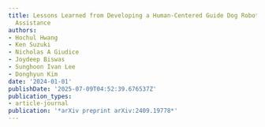 ```yaml
---
title: Lessons Learned from Developing a Human-Centered Guide Dog Robot for Mobility
  Assistance
authors:
- Hochul Hwang
- Ken Suzuki
- Nicholas A Giudice
- Joydeep Biswas
- Sunghoon Ivan Lee
- Donghyun Kim
date: '2024-01-01'
publishDate: '2025-07-09T04:52:39.676537Z'
publication_types:
- article-journal
publication: '*arXiv preprint arXiv:2409.19778*'
---
```

